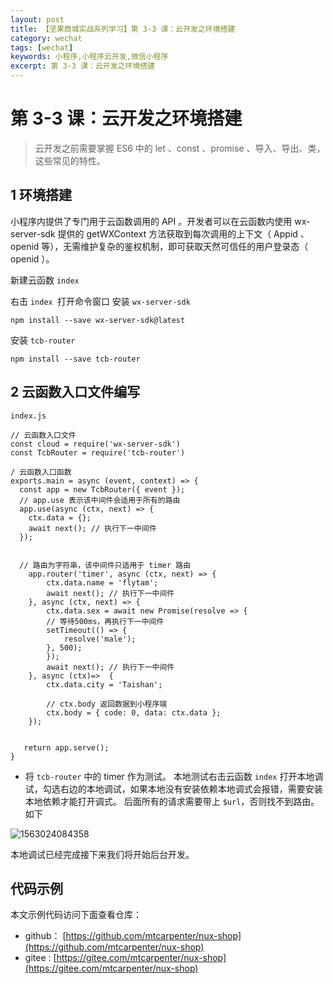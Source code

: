```yaml
---
layout: post
title: 【坚果商城实战系列学习】第 3-3 课：云开发之环境搭建
category: wechat
tags: [wechat]
keywords: 小程序,小程序云开发,微信小程序
excerpt: 第 3-3 课：云开发之环境搭建
---
```


# 第 3-3 课：云开发之环境搭建

> 云开发之前需要掌握 ES6 中的 let 、const 、promise 、导入、导出、类，这些常见的特性。

## 1 环境搭建

小程序内提供了专门用于云函数调用的 API 。开发者可以在云函数内使用 wx-server-sdk 提供的 getWXContext 方法获取到每次调用的上下文（ Appid 、openid 等），无需维护复杂的鉴权机制，即可获取天然可信任的用户登录态（ openid ）。

新建云函数 `index`

右击 `index `打开命令窗口
安装 `wx-server-sdk`
```
npm install --save wx-server-sdk@latest
```
安装 `tcb-router`
```
npm install --save tcb-router
```
## 2 云函数入口文件编写

`index.js `

```
// 云函数入口文件
const cloud = require('wx-server-sdk')
const TcbRouter = require('tcb-router')

/ 云函数入口函数
exports.main = async (event, context) => {
  const app = new TcbRouter({ event });
  // app.use 表示该中间件会适用于所有的路由
  app.use(async (ctx, next) => {
    ctx.data = {};
    await next(); // 执行下一中间件
  });
  
  
  // 路由为字符串，该中间件只适用于 timer 路由
    app.router('timer', async (ctx, next) => {
        ctx.data.name = 'flytam';
        await next(); // 执行下一中间件
    }, async (ctx, next) => {
        ctx.data.sex = await new Promise(resolve => {
        // 等待500ms，再执行下一中间件
        setTimeout(() => {
            resolve('male');
        }, 500);
        });
        await next(); // 执行下一中间件
    }, async (ctx)=>  {
        ctx.data.city = 'Taishan';

        // ctx.body 返回数据到小程序端
        ctx.body = { code: 0, data: ctx.data };
    });  
        
     
   return app.serve();
}

```
-   将 `tcb-router` 中的 timer 作为测试。
  本地测试右击云函数 `index` 打开本地调试，勾选右边的本地调试，如果本地没有安装依赖本地调式会报错，需要安装本地依赖才能打开调式。
  后面所有的请求需要带上 `$url`，否则找不到路由。如下

![1563024084358](https://nux.oss-cn-beijing.aliyuncs.com/doc/065.png)

本地调试已经完成接下来我们将开始后台开发。

## 代码示例

本文示例代码访问下面查看仓库：

- github： [https://github.com/mtcarpenter/nux-shop](https://github.com/mtcarpenter/nux-shop)
- gitee :  [https://gitee.com/mtcarpenter/nux-shop](https://gitee.com/mtcarpenter/nux-shop)